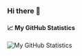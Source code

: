 ### Hi there 👋

#### 📈 My GitHub Statistics
![My GitHub Statistics](https://github-readme-stats.vercel.app/api?username=t-heuser&show_icons=true&count_private=true&hide_title=true)

<!--
**oneserv-heuser/oneserv-heuser** is a ✨ _special_ ✨ repository because its `README.md` (this file) appears on your GitHub profile.

Here are some ideas to get you started:

- 🔭 I’m currently working on ...
- 🌱 I’m currently learning ...
- 👯 I’m looking to collaborate on ...
- 🤔 I’m looking for help with ...
- 💬 Ask me about ...
- 📫 How to reach me: ...
- 😄 Pronouns: ...
- ⚡ Fun fact: ...
-->
